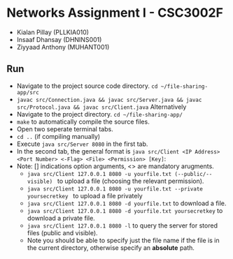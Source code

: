 # Networks Assignment I - CSC3002F
* Kialan Pillay (PLLKIA010)
* Insaaf Dhansay (DHNINS001)
* Ziyyaad Anthony (MUHANT001)

## Run
* Navigate to the project source code directory. ```cd ~/file-sharing-app/src```
* ```javac src/Connection.java && javac src/Server.java && javac src/Protocol.java && javac src/Client.java```
Alternatively
* Navigate to the project directory. ```cd ~/file-sharing-app/```
* ```make``` to automatically compile the source files.
* Open two seperate terminal tabs.
* ``cd ..`` (if compiling manually)
* Execute ```java src/Server 8080``` in the first tab.
* In the second tab, the general format is ```java src/Client <IP Address> <Port Number> <-Flag> <File> <Permission> [Key]```:
* Note: [] indications option arguments, <> are mandatory arugments.
    * ```java src/Client 127.0.0.1 8080 -u yourfile.txt (--public/--visible) ``` to upload a file (choosing the relevant permission).
    * ```java src/Client 127.0.0.1 8080 -u yourfile.txt --private yoursecretkey ``` to upload a file privately
    * ```java src/Client 127.0.0.1 8080 -d yourfile.txt``` to download a file.
    * ```java src/Client 127.0.0.1 8080 -d yourfile.txt yoursecretkey``` to download a private file.
    * ```java src/Client 127.0.0.1 8080 -l``` to query the server for stored files (public and visible).
    * Note you should be able to specify just the file name if the file is in the current directory, otherwise specify an **absolute** path.

